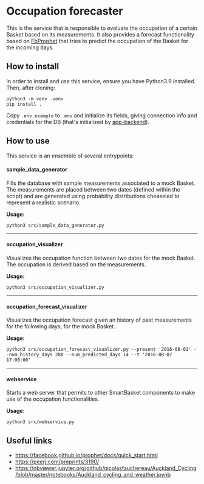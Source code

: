 # Occupation forecaster

This is the service that is responsible to evaluate the occupation of a certain Basket based on its measurements.
It also provides a forecast functionality based on [FbProphet](https://facebook.github.io/prophet/) that tries to predict
the occupation of the Basket for the incoming days.

## How to install

In order to install and use this service, ensure you have Python3.9 installed. Then, after cloning:

```
python3 -m venv .venv
pip install .
```

Copy `.env.example` to `.env` and initialize its fields, giving connection info and credentials for the DB (that's initialized by [app-backend](https://github.com/smarter-play/app-backend/)).

## How to use

This service is an ensemble of several entrypoints:

#### sample_data_generator

Fills the database with sample measurements associated to a mock Basket. The measurements are placed between two dates (defined within the script) and are generated using probability distributions cheaseled to represent a realistic scenario.

**Usage:**
```
python3 src/sample_data_generator.py
```

---

#### occupation_visualizer

Visualizes the occupation function between two dates for the mock Basket. The occupation is derived based on the measurements.

**Usage:**
```
python3 src/occupation_visualizer.py
```

---

#### occupation_forecast_visualizer

Visualizes the occupation forecast given an history of past measurements for the following days, for the mock Basket.

**Usage:**
```
python3 src/occupation_forecast_visualizer.py --present '2016-08-01' --num_history_days 280 --num_predicted_days 14 --t '2016-08-07 17:00:00'
```

---

#### webservice

Starts a web server that permits to other SmartBasket components to make use of the occupation functionalities.

**Usage:**

```
python3 src/webservice.py
```

## Useful links

- https://facebook.github.io/prophet/docs/quick_start.html
- https://peerj.com/preprints/3190/
- https://nbviewer.jupyter.org/github/nicolasfauchereau/Auckland_Cycling/blob/master/notebooks/Auckland_cycling_and_weather.ipynb
